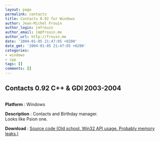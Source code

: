 ```yaml
---
layout: page
permalink: contacts
title: Contacts 0.92 for Windows
author: Jean-Michel Frouin
author_login: jmfrouin
author_email: jm@frouin.me
author_url: http://frouin.me
date: '2004-01-05 21:47:05 +0200'
date_gmt: '2004-01-05 21:47:05 +0200'
categories:
- windows
- cpp
tags: []
comments: []
---
```

<h2>Contacts 0.92 C++ &amp; GDI 2003-2004</h2>
<p><img class="aligncenter" alt="" src="http://frouin.me/images/softs/contacts.jpg" /></p>
<p><b>Platform</b> : Windows</p>
<p><b>Description</b> : Contacts and Birthday manager.<br />
Looks like Psion one.</p>
<!--more-->
<p><b>Download</b> : <a href="https://frouin.me/SC/contacts_src.tbz2">Source code (Old school, Win32 API usage. Probably memory leaks.)</a></p>
